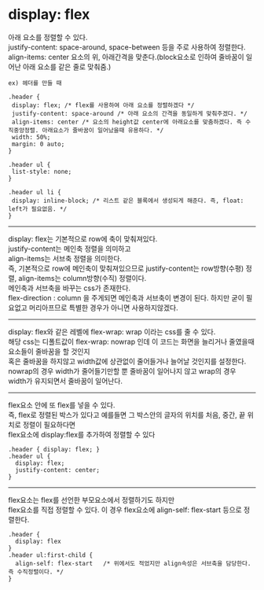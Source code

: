 # display: flex

아래 요소를 정렬할 수 있다. <br>
justify-content: space-around, space-between 등을 주로 사용하여 정렬한다.<br>
align-items: center 요소의 위, 아래간격을 맞춘다.(block요소로 인하여 줄바꿈이 일어난 아래 요소를 같은 줄로 맞춰줌.)
``` 
ex) 헤더를 만들 때

.header {
 display: flex; /* flex를 사용하여 아래 요소를 정렬하겠다 */
 justify-content: space-around /* 아래 요소의 간격을 동일하게 맞춰주겠다. */
 align-items: center /* 요소의 height값 center에 아래요소를 맞춤하겠다. 즉 수직중앙정렬. 아래요소가 줄바꿈이 일어났을때 유용하다. */
 width: 50%;
 margin: 0 auto; 
}

.header ul {
 list-style: none;
}

.header ul li {
 display: inline-block; /* 리스트 같은 블록에서 생성되게 해준다. 즉, float: left가 필요없음. */
}

```

---

display: flex는 기본적으로 row에 축이 맞춰져있다.<br>
justify-content는 메인축 정렬을 의미하고<br>
align-items는 서브축 정렬을 의미한다.<br>
즉, 기본적으로 row에 메인축이 맞춰져있으므로 justify-content는 row방향(수평) 정렬, align-items는 column방향(수직) 정렬이다.
<br>
메인축과 서브축을 바꾸는 css가 존재한다.<br>
flex-direction : column 을 주게되면 메인축과 서브축이 변경이 된다. 하지만 굳이 필요없고 머리아프므로 특별한 경우가 아니면 사용하지않겠다.

---

display: flex와 같은 레벨에 flex-wrap: wrap 이라는 css를 줄 수 있다.<br>
해당 css는 디폴트값이 flex-wrap: nowrap 인데 이 코드는 화면을 늘리거나 줄였을때 요소들이 줄바꿈을 할 것인지<br>
혹은 줄바꿈을 하지않고 width값에 상관없이 줄어들거나 늘어날 것인지를 설정한다.<br>
nowrap의 경우 width가 줄어들기만할 뿐 줄바꿈이 일어나지 않고 wrap의 경우 width가 유지되면서 줄바꿈이 일어난다.


---

flex요소 안에 또 flex를 넣을 수 있다. <br>
즉, flex로 정렬된 박스가 있다고 예를들면 그 박스안의 글자의 위치를 처음, 중간, 끝 위치로 정렬이 필요하다면<br>
flex요소에 display:flex를 추가하여 정렬할 수 있다
```
.header { display: flex; }
.header ul { 
  display: flex;
  justify-content: center;
}
```

---
flex요소는 flex를 선언한 부모요소에서 정렬하기도 하지만 <br>
flex요소를 직접 정렬할 수 있다. 이 경우 flex요소에 align-self: flex-start 등으로 정렬한다.
```
.header {
  display: flex
}
.header ul:first-child {
  align-self: flex-start   /* 위에서도 적었지만 align속성은 서브축을 담당한다. 즉 수직정렬이다. */ 
}
```


